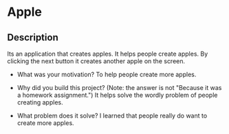 
# Apple

## Description

Its an application that creates apples. It helps people create apples. By clicking the next button it creates another apple on the screen.

- What was your motivation?
To help people create more apples.

- Why did you build this project? (Note: the answer is not "Because it was a homework assignment.")
It helps solve the wordly problem of people creating apples.

- What problem does it solve?
I learned that people really do want to create more apples.


